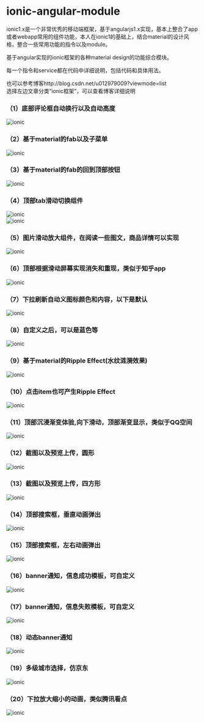 # ionic-angular-module
ionic1.x是一个非常优秀的移动端框架，基于angularjs1.x实现，基本上整合了app或者webapp常用的组件功能，本人在ionic1的基础上，结合material的设计风格，整合一些常用功能的指令以及module。

基于angular实现的ionic框架的各种material design的功能综合模块。

每一个指令和service都在代码中详细说明，包括代码和具体用法。

也可以参考博客http://blog.csdn.net/u012979009?viewmode=list             
选择左边文章分类“ionic框架”，可以查看博客详细说明

### （1）底部评论框自动换行以及自动高度
![ionic](/src/gif/test1.gif "ionic")
<br/>
### （2）基于material的fab以及子菜单
![ionic](/src/gif/test2.gif "ionic")
<br/>
### （3）基于material的fab的回到顶部按钮
![ionic](/src/gif/test4.gif "ionic")
<br/>
### （4）顶部tab滑动切换组件
![ionic](/src/gif/test5.gif "ionic")
<br/>
![ionic](/src/gif/test7.gif "ionic")
<br/>
### （5）图片滑动放大组件，在阅读一些图文，商品详情可以实现
![ionic](/src/gif/test9.gif "ionic")
<br/>
### （6）顶部根据滑动屏幕实现消失和重现，类似于知乎app
![ionic](/src/gif/test13.gif "ionic")
<br/>
### （7）下拉刷新自动义图标颜色和内容，以下是默认
![ionic](/src/gif/test17.gif "ionic")
<br/>
### （8）自定义之后，可以是蓝色等
![ionic](/src/gif/test18.gif "ionic")
<br/>
### （9）基于material的Ripple Effect(水纹涟漪效果)
![ionic](/src/gif/test19.gif "ionic")
<br/>
### （10）点击item也可产生Ripple Effect 
![ionic](/src/gif/test20.gif "ionic")
<br/>
### （11）顶部沉浸渐变体验,向下滑动，顶部渐变显示，类似于QQ空间
![ionic](/src/gif/test21.gif "ionic")
<br/>
### （12）截图以及预览上传，圆形
![ionic](/src/gif/test22.gif "ionic")
<br/>
### （13）截图以及预览上传，四方形
![ionic](/src/gif/test23.gif "ionic")
<br/>
### （14）顶部搜索框，垂直动画弹出
![ionic](/src/gif/test27.gif "ionic")
<br/>
### （15）顶部搜索框，左右动画弹出
![ionic](/src/gif/test29.gif "ionic")
<br/>
### （16）banner通知，信息成功模板，可自定义
![ionic](/src/gif/test30.gif "ionic")
<br/>
### （17）banner通知，信息失败模板，可自定义
![ionic](/src/gif/test31.gif "ionic")
<br/>
### （18）动态banner通知
![ionic](/src/gif/test38.gif "ionic")
<br/>
### （19）多级城市选择，仿京东
![ionic](/src/gif/test40.gif "ionic")
<br/>
### （20）下拉放大缩小的动画，类似腾讯看点
![ionic](/src/gif/test42.gif "ionic")
<br/>



